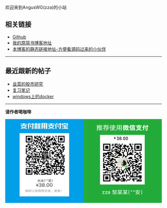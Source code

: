 欢迎来到AngusWG(zza)的小站

## 相关链接

* [Github](https://github.com/AngusWG)
* [我的原简书博客地址](https://www.jianshu.com/u/058b9e136f83)
* [本博客的静态链接地址-方便看源码过来的小伙伴](https://anguswg.github.io/simple_blog/)

---

## 最近跟新的帖子

* [韭菜的股市研究](.\项目\韭菜的股市研究.md)
* [复习笔记](.\编程\复习笔记.md)
* [windows上的docker](.\编程\windows上的docker.md)

---

**请作者喝咖啡**

![咖啡使我精神百倍](.\images\喝咖啡专用.png)

